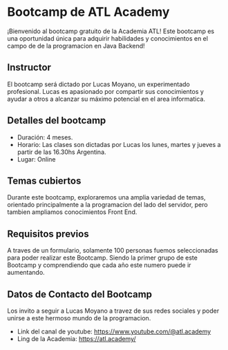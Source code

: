 # Bootcamp  de ATL Academy
 
¡Bienvenido al bootcamp gratuito de la Academia ATL! Este bootcamp es una oportunidad única para adquirir habilidades y conocimientos en el campo de de la programacion en Java Backend!

## Instructor

El bootcamp será dictado por Lucas Moyano, un experimentado profesional. Lucas es apasionado por compartir sus conocimientos y ayudar a otros a alcanzar su máximo potencial en el area informatica.

## Detalles del bootcamp

- Duración: 4 meses.
- Horario: Las clases son dictadas por Lucas los lunes, martes y jueves a partir de las 16.30hs Argentina.
- Lugar: Online

## Temas cubiertos

Durante este bootcamp, exploraremos una amplia variedad de temas, orientado principalmente a la programacion del lado del servidor, pero tambien ampliamos conocimientos Front End.

## Requisitos previos

A traves de un formulario, solamente 100 personas fuemos seleccionadas para poder realizar este Bootcamp. Siendo la primer grupo de este Bootcamp y comprendiendo que cada año este numero puede ir aumentando.

## Datos de Contacto del Bootcamp

Los invito a seguir a Lucas Moyano a travez de sus redes sociales y poder unirse a este hermoso mundo de la programacion.<br>
 - Link del canal de youtube: https://www.youtube.com/@atl.academy <br>
 - Ling de la Academia: https://atl.academy/ 



